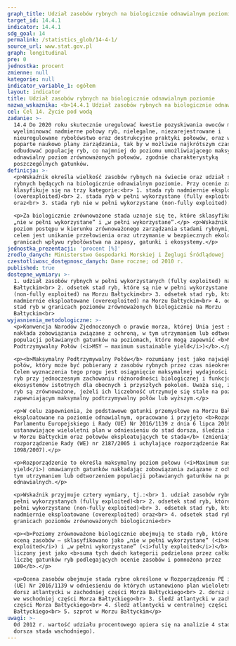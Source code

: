 ```yaml
---
graph_title: Udział zasobów rybnych na biologicznie odnawialnym poziomie
target_id: 14.4.1
indicator: 14.4.1
sdg_goal: 14
permalink: /statistics_glob/14-4-1/
source_url: www.stat.gov.pl
graph: longitudinal
pre: 0
jednostka: procent
zmienne: null
kategorie: null
indicator_variable_1: ogółem
layout: indicator
title: Udział zasobów rybnych na biologicznie odnawialnym poziomie
nazwa_wskaznika: <b>14.4.1 Udział zasobów rybnych na biologicznie odnawialnym poziomie</b>
cel: Cel 14. Życie pod wodą
zadanie: >-
  14.4 Do 2020 roku skutecznie uregulować kwestie pozyskiwania owoców morza oraz
  wyeliminować nadmierne połowy ryb, nielegalne, niezarejestrowane i
  nieuregulowane rybołówstwo oraz destrukcyjne praktyki połowów, oraz wdrożyć
  poparte naukowo plany zarządzania, tak by w możliwie najkrótszym czasie
  odbudować populację ryb, co najmniej do poziomu umożliwiającego maksymalny,
  odnawialny poziom zrównoważonych połowów, zgodnie charakterystyką
  poszczególnych gatunków.
definicja: >-
  <p>Wskaźnik określa wielkość zasobów rybnych na świecie oraz udział stad
  rybnych będących na biologicznie odnawialnym poziomie. Przy ocenie zasoby
  klasyfikuje się na trzy kategorie:<br> 1. stada ryb nadmiernie eksploatowane
  (overexploited)<br> 2. stada ryb w pełni wykorzystane (fully exploited)
  oraz<br> 3. stada ryb nie w pełni wykorzystane (non-fully exploited).</p>

  <p>Za biologicznie zrównoważone stada uznaje się te, które sklasyfikowano jako
  „nie w pełni wykorzystane” i „w pełni wykorzystane”.</p> <p>Wskaźnik określa
  poziom postępu w kierunku zrównoważonego zarządzania stadami rybnymi, w którym
  celem jest unikanie przełowienia oraz utrzymanie w bezpiecznych ekologicznie
  granicach wpływu rybołówstwa na zapasy, gatunki i ekosystemy.</p>
jednostka_prezentacji: 'procent [%]'
zrodlo_danych: Ministerstwo Gospodarki Morskiej i Żeglugi Śródlądowej
czestotliwosc_dostępnosc_danych: Dane roczne; od 2010 r.
published: true
dostepne_wymiary: >-
  1. udział zasobów rybnych w pełni wykorzystanych (fully exploited) na Morzu
  Bałtyckim<br> 2. odsetek stad ryb, które są nie w pełni wykorzystane
  (non-fully exploited) na Morzu Bałtyckim<br> 3. odsetek stad ryb, które są
  nadmiernie eksploatowane (overexploited) na Morzu Bałtyckim<br> 4. odsetek
  stad ryb w granicach poziomów zrównoważonych biologicznie na Morzu
  Bałtyckim<br>
wyjasnienia_metodologiczne: >-
  <p>Konwencja Narodów Zjednoczonych o prawie morza, której Unia jest stroną,
  nakłada zobowiązania związane z ochroną, w tym utrzymaniem lub odtworzenia
  populacji poławianych gatunków na poziomach, które mogą zapewnić <b>Maksymalny
  Podtrzymywalny Połów (<i>MSY – maximum sustainable yield</i>)</b>.</p>

  <p><b>Maksymalny Podtrzymywalny Połów</b> rozumiany jest jako największy
  połów, który może być pobierany z zasobów rybnych przez czas nieokreślony.
  Celem wyznaczenia tego progu jest osiągnięcie maksymalnej wydajności zasobów
  ryb przy jednoczesnym zachowaniu różnorodności biologicznej i funkcjonowaniu
  ekosystemów istotnych dla obecnych i przyszłych pokoleń. Uważa się, że stada
  ryb są zrównoważone, jeżeli ich liczebność utrzymuje się stale na poziomie
  zapewniającym maksymalny podtrzymywalny połów lub wyższym.</p>

  <p>W celu zapewnienia, że podstawowe gatunki przemysłowe na Morzu Bałtyckim są
  eksploatowane na poziomie odnawialnym, opracowano i przyjęto <b>Rozporządzenie
  Parlamentu Europejskiego i Rady (UE) Nr 2016/1139 z dnia 6 lipca 2016 r.
  ustanawiające wieloletni plan w odniesieniu do stad dorsza, śledzia i szprota
  w Morzu Bałtyckim oraz połowów eksploatujących te stada</b> (zmieniające
  rozporządzenie Rady (WE) nr 2187/2005 i uchylające rozporządzenie Rady (WE) nr
  1098/2007).</p>

  <p>Rozporządzenie to określa maksymalny poziom połowu (<i>Maximum sustainable
  yield</i>) omawianych gatunków nakładając zobowiązania związane z ochroną, w
  tym utrzymaniem lub odtworzeniem populacji poławianych gatunków na poziomach
  odnawialnych.</p>

  <p>Wskaźnik przyjmuje cztery wymiary, tj.:<br> 1. udział zasobów rybnych w
  pełni wykorzystanych (fully exploited)<br> 2. odsetek stad ryb, które są nie w
  pełni wykorzystane (non-fully exploited)<br> 3. odsetek stad ryb, które są
  nadmiernie eksploatowane (overexploited) oraz<br> 4. odsetek stad ryb w
  granicach poziomów zrównoważonych biologicznie<br>

  <p><b>Poziomy zrównoważone biologicznie obejmują te stada ryb, które zgodnie z
  oceną zasobów – sklasyfikowano jako „nie w pełni wykorzystane” (<i>non-fully
  exploited</i>) i „w pełni wykorzystane” (<i>fully exploited</i>)</b>. Wskaźnik
  liczony jest jako <b>suma tych dwóch kategorii podzielona przez całkowitą
  liczbę gatunków ryb podlegających ocenie zasobów i pomnożona przez
  100</b>.</p>

  <p>Ocena zasobów obejmuje stada rybne określone w Rozporządzeniu PE i Rady
  (UE) Nr 2016/1139 w odniesieniu do których ustanowiono plan wieloletni:<br> 1.
  dorsz atlantycki w zachodniej części Morza Bałtyckiego<br> 2. dorsz atlantycki
  we wschodniej części Morza Bałtyckiego<br> 3. śledź atlantycki w zachodniej
  części Morza Bałtyckiego<br> 4. śledź atlantycki w centralnej części Morza
  Bałtyckiego<br> 5. szprot w Morzu Bałtyckim</p>
uwagi: >-
  Od 2012 r. wartość udziału procentowego opiera się na analizie 4 stad (bez
  dorsza stada wschodniego).
---
```

